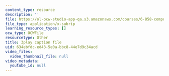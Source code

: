 ```yaml
---
content_type: resource
description: ''
file: https://ol-ocw-studio-app-qa.s3.amazonaws.com/courses/6-858-computer-systems-security-fall-2014/634ebfdced435e0abbc844e7d9c34acd_3v5Von-oNUg.vtt
file_type: application/x-subrip
learning_resource_types: []
ocw_type: OCWFile
resourcetype: Other
title: 3play caption file
uid: 634ebfdc-ed43-5e0a-bbc8-44e7d9c34acd
video_files:
  video_thumbnail_file: null
video_metadata:
  youtube_id: null
---
```

